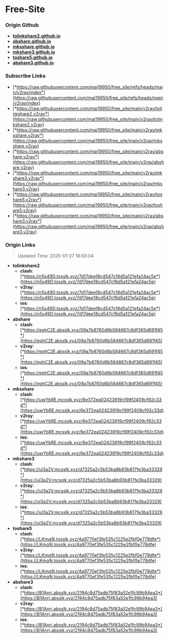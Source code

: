 # Free-Site

### Origin Github

- [**tolinkshare2.github.io**](https://github.com/tolinkshare2/tolinkshare2.github.io)
- [**abshare.github.io**](https://github.com/abshare/abshare.github.io)
- [**mksshare.github.io**](https://github.com/mksshare/mksshare.github.io)
- [**mkshare3.github.io**](https://github.com/mkshare3/mkshare3.github.io)
- [**toshare5.github.io**](https://github.com/toshare5/toshare5.github.io)
- [**abshare3.github.io**](https://github.com/abshare3/abshare3.github.io)

### Subscribe Links

- [*https://raw.githubusercontent.com/mai19950/free_site/refs/heads/main/v2ray/index*](https://raw.githubusercontent.com/mai19950/free_site/refs/heads/main/v2ray/index)
- [*https://raw.githubusercontent.com/mai19950/free_site/main/v2ray/tolinkshare2.v2ray*](https://raw.githubusercontent.com/mai19950/free_site/main/v2ray/tolinkshare2.v2ray)
- [*https://raw.githubusercontent.com/mai19950/free_site/main/v2ray/mksshare.v2ray*](https://raw.githubusercontent.com/mai19950/free_site/main/v2ray/mksshare.v2ray)
- [*https://raw.githubusercontent.com/mai19950/free_site/main/v2ray/abshare.v2ray*](https://raw.githubusercontent.com/mai19950/free_site/main/v2ray/abshare.v2ray)
- [*https://raw.githubusercontent.com/mai19950/free_site/main/v2ray/mkshare3.v2ray*](https://raw.githubusercontent.com/mai19950/free_site/main/v2ray/mkshare3.v2ray)
- [*https://raw.githubusercontent.com/mai19950/free_site/main/v2ray/toshare5.v2ray*](https://raw.githubusercontent.com/mai19950/free_site/main/v2ray/toshare5.v2ray)
- [*https://raw.githubusercontent.com/mai19950/free_site/main/v2ray/abshare3.v2ray*](https://raw.githubusercontent.com/mai19950/free_site/main/v2ray/abshare3.v2ray)

### Origin Links

> Updated Time: 2025-01-27 18:59:04

- **tolinkshare2**
  - **clash**: [*https://n5s49D.tosslk.xyz/7d17dee18cd547cf8d5a121efa24ac5e*](https://n5s49D.tosslk.xyz/7d17dee18cd547cf8d5a121efa24ac5e)
  - **v2ray**: [*https://n5s49D.tosslk.xyz/7d17dee18cd547cf8d5a121efa24ac5e*](https://n5s49D.tosslk.xyz/7d17dee18cd547cf8d5a121efa24ac5e)
  - **ios**: [*https://n5s49D.tosslk.xyz/7d17dee18cd547cf8d5a121efa24ac5e*](https://n5s49D.tosslk.xyz/7d17dee18cd547cf8d5a121efa24ac5e)
- **abshare**
  - **clash**: [*https://ephC2E.absslk.xyz/09a7b8760d6b584667c8df365d691f45*](https://ephC2E.absslk.xyz/09a7b8760d6b584667c8df365d691f45)
  - **v2ray**: [*https://ephC2E.absslk.xyz/09a7b8760d6b584667c8df365d691f45*](https://ephC2E.absslk.xyz/09a7b8760d6b584667c8df365d691f45)
  - **ios**: [*https://ephC2E.absslk.xyz/09a7b8760d6b584667c8df365d691f45*](https://ephC2E.absslk.xyz/09a7b8760d6b584667c8df365d691f45)
- **mksshare**
  - **clash**: [*https://uwYbRE.mcsslk.xyz/6e372ea02423919cf99f2409cf92c33d*](https://uwYbRE.mcsslk.xyz/6e372ea02423919cf99f2409cf92c33d)
  - **v2ray**: [*https://uwYbRE.mcsslk.xyz/6e372ea02423919cf99f2409cf92c33d*](https://uwYbRE.mcsslk.xyz/6e372ea02423919cf99f2409cf92c33d)
  - **ios**: [*https://uwYbRE.mcsslk.xyz/6e372ea02423919cf99f2409cf92c33d*](https://uwYbRE.mcsslk.xyz/6e372ea02423919cf99f2409cf92c33d)
- **mkshare3**
  - **clash**: [*https://ul3a2V.mcsslk.xyz/d7325a2c5b53ba8b93b817fe3ba33329*](https://ul3a2V.mcsslk.xyz/d7325a2c5b53ba8b93b817fe3ba33329)
  - **v2ray**: [*https://ul3a2V.mcsslk.xyz/d7325a2c5b53ba8b93b817fe3ba33329*](https://ul3a2V.mcsslk.xyz/d7325a2c5b53ba8b93b817fe3ba33329)
  - **ios**: [*https://ul3a2V.mcsslk.xyz/d7325a2c5b53ba8b93b817fe3ba33329*](https://ul3a2V.mcsslk.xyz/d7325a2c5b53ba8b93b817fe3ba33329)
- **toshare5**
  - **clash**: [*https://LKmq9i.tosslk.xyz/4a9770ef3fe535c1225e2fbf0e778dfe*](https://LKmq9i.tosslk.xyz/4a9770ef3fe535c1225e2fbf0e778dfe)
  - **v2ray**: [*https://LKmq9i.tosslk.xyz/4a9770ef3fe535c1225e2fbf0e778dfe*](https://LKmq9i.tosslk.xyz/4a9770ef3fe535c1225e2fbf0e778dfe)
  - **ios**: [*https://LKmq9i.tosslk.xyz/4a9770ef3fe535c1225e2fbf0e778dfe*](https://LKmq9i.tosslk.xyz/4a9770ef3fe535c1225e2fbf0e778dfe)
- **abshare3**
  - **clash**: [*https://B1Anrj.absslk.xyz/2194c8d75adb75f83a52e1fc99b94ea3*](https://B1Anrj.absslk.xyz/2194c8d75adb75f83a52e1fc99b94ea3)
  - **v2ray**: [*https://B1Anrj.absslk.xyz/2194c8d75adb75f83a52e1fc99b94ea3*](https://B1Anrj.absslk.xyz/2194c8d75adb75f83a52e1fc99b94ea3)
  - **ios**: [*https://B1Anrj.absslk.xyz/2194c8d75adb75f83a52e1fc99b94ea3*](https://B1Anrj.absslk.xyz/2194c8d75adb75f83a52e1fc99b94ea3)
